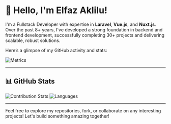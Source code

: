 # 👋 Hello, I'm Elfaz Aklilu!

I'm a Fullstack Developer with expertise in **Laravel**, **Vue.js**, and **Nuxt.js**. Over the past 8+ years, I've developed a strong foundation in backend and frontend development, successfully completing 30+ projects and delivering scalable, robust solutions.

Here’s a glimpse of my GitHub activity and stats:

![Metrics](https://github.com/Quicksilver151/Quicksilver151/blob/main/github-metrics.svg)

---

## 📊 GitHub Stats

![Contribution Stats](https://github.com/Quicksilver151/Quicksilver151/blob/main/contributions.svg)
![Languages](https://github.com/Quicksilver151/Quicksilver151/blob/main/languages.svg)

---

Feel free to explore my repositories, fork, or collaborate on any interesting projects! Let's build something amazing together!
